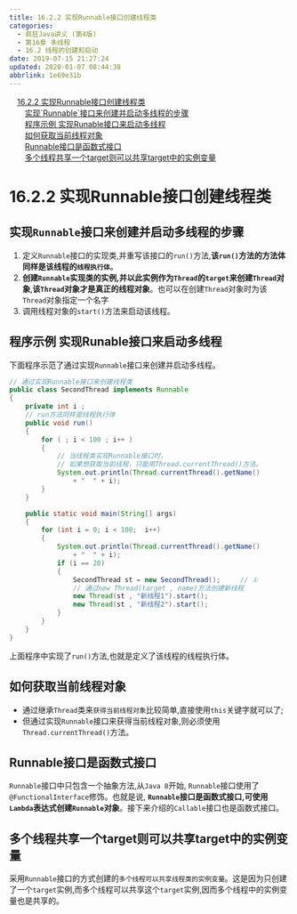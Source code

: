 ```yaml
---
title: 16.2.2 实现Runnable接口创建线程类
categories: 
  - 疯狂Java讲义 (第4版)
  - 第16章 多线程
  - 16.2 线程的创建和启动
date: 2019-07-15 21:27:24
updated: 2020-01-07 08:44:38
abbrlink: 1e69e31b
---
```

<div id='my_toc'><a href="/JavaReadingNotes/1e69e31b/#16-2-2-实现Runnable接口创建线程类" class="header_1">16.2.2 实现Runnable接口创建线程类</a><br><a href="/JavaReadingNotes/1e69e31b/#实现-Runnable-接口来创建并启动多线程的步骤" class="header_2">实现`Runnable`接口来创建并启动多线程的步骤</a><br><a href="/JavaReadingNotes/1e69e31b/#程序示例-实现Runable接口来启动多线程" class="header_2">程序示例  实现Runable接口来启动多线程</a><br><a href="/JavaReadingNotes/1e69e31b/#如何获取当前线程对象" class="header_2">如何获取当前线程对象</a><br><a href="/JavaReadingNotes/1e69e31b/#Runnable接口是函数式接口" class="header_2">Runnable接口是函数式接口</a><br><a href="/JavaReadingNotes/1e69e31b/#多个线程共享一个target则可以共享target中的实例变量" class="header_2">多个线程共享一个target则可以共享target中的实例变量</a><br></div>
<style>.header_1{margin-left: 1em;}.header_2{margin-left: 2em;}.header_3{margin-left: 3em;}.header_4{margin-left: 4em;}.header_5{margin-left: 5em;}.header_6{margin-left: 6em;}</style>
<!--more-->
<script>if (navigator.platform.search('arm')==-1){document.getElementById('my_toc').style.display = 'none';}var e,p = document.getElementsByTagName('p');while (p.length>0) {e = p[0];e.parentElement.removeChild(e);}</script>

<!--end-->
<!--SSTStart-->
# 16.2.2 实现Runnable接口创建线程类 #
## 实现`Runnable`接口来创建并启动多线程的步骤
1. 定义`Runnable`接口的实现类,并重写该接口的`run()`方法,**该`run()`方法的方法体同样是该线程的`线程执行体`**。
2. **创建`Runnable`实现类的实例,并以此实例作为`Thread`的`target`来创建`Thread`对象**,**该`Thread`对象才是真正的线程对象**。也可以在创建`Thread`对象时为该`Thread`对象指定一个名字
3. 调用线程对象的`start()`方法来启动该线程。

<!--SSTStop-->
## 程序示例  实现Runable接口来启动多线程
下面程序示范了通过实现`Runnable`接口来创建并启动多线程。
```java
// 通过实现Runnable接口来创建线程类
public class SecondThread implements Runnable
{
    private int i ;
    // run方法同样是线程执行体
    public void run()
    {
        for ( ; i < 100 ; i++ )
        {
            // 当线程类实现Runnable接口时，
            // 如果想获取当前线程，只能用Thread.currentThread()方法。
            System.out.println(Thread.currentThread().getName()
                + "  " + i);
        }
    }

    public static void main(String[] args)
    {
        for (int i = 0; i < 100;  i++)
        {
            System.out.println(Thread.currentThread().getName()
                + "  " + i);
            if (i == 20)
            {
                SecondThread st = new SecondThread();     // ①
                // 通过new Thread(target , name)方法创建新线程
                new Thread(st , "新线程1").start();
                new Thread(st , "新线程2").start();
            }
        }
    }
}
```
上面程序中实现了`run()`方法,也就是定义了该线程的线程执行体。

<!--SSTStart-->
## 如何获取当前线程对象 ##
- 通过继承`Thread`类来`获得当前线程对象`比较简单,直接使用`this`关键字就可以了;
- 但通过实现`Runnable`接口来获得当前线程对象,则必须使用`Thread.currentThread()`方法。

## Runnable接口是函数式接口 ##
`Runnable`接口中只包含一个抽象方法,从`Java 8`开始, `Runnable`接口使用了`@FunctionalInterface`修饰。也就是说, **`Runnable`接口是函数式接口,可使用`Lambda`表达式创建`Runnable`对象**。接下来介绍的`Callable`接口也是函数式接口。
## 多个线程共享一个target则可以共享target中的实例变量 ##
采用`Runnable`接口的方式创建的`多个线程可以共享线程类的实例变量`。这是因为只创建了一个`target`实例,而多个线程可以共享这个`target`实例,因而多个线程中的实例变量也是共享的。
<!--SSTStop-->